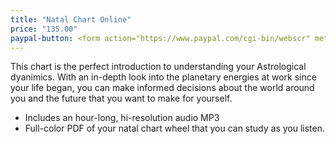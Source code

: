 ```yaml
---
title: "Natal Chart Online"
price: "135.00"
paypal-button: <form action="https://www.paypal.com/cgi-bin/webscr" method="post" target="_top"><input type="hidden" name="cmd" value="_s-xclick"><input type="hidden" name="hosted_button_id" value="V2VBR4AXP5WJN"><input type="image" src="https://www.paypalobjects.com/webstatic/en_US/i/buttons/buy-logo-small.png" border="0" name="submit" alt="PayPal - The safer, easier way to pay online!"><img alt="" border="0" src="https://www.paypalobjects.com/en_US/i/scr/pixel.gif" width="1" height="1"></form>
---
```


This chart is the perfect introduction to understanding your Astrological dyanimics. With an in-depth look into the planetary energies at work since your life began, you can make informed decisions about the world around you and the future that you want to make for yourself. 

* Includes an hour-long, hi-resolution audio MP3
* Full-color PDF of your natal chart wheel that you can study as you listen. 
